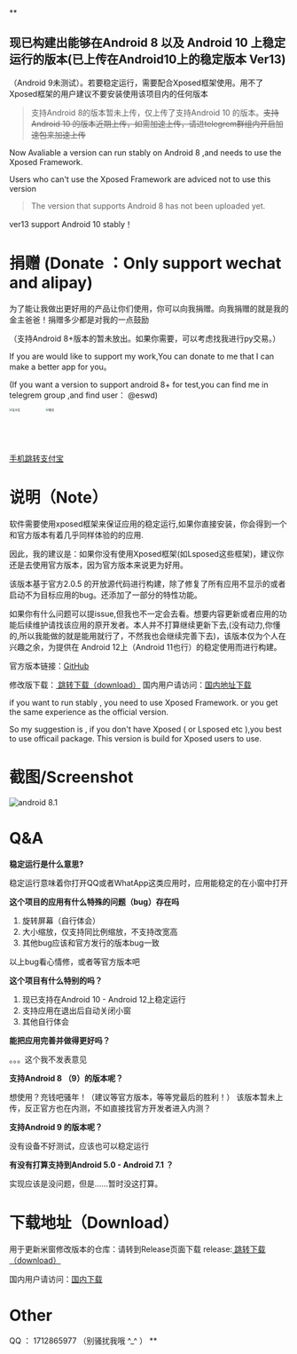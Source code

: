 **

## 现已构建出能够在Android 8 以及 Android 10 上稳定运行的版本(已上传在Android10上的稳定版本 Ver13)

（Android 9未测试）。若要稳定运行，需要配合Xposed框架使用。用不了Xposed框架的用户建议不要安装使用该项目内的任何版本

> 支持Android 8的版本暂未上传，仅上传了支持Android 10 的版本。~~支持Android 10 的版本近期上传，如需加速上传，请进telegrem群组内开启加速包来加速上传~~

Now Avaliable a version can run stably on Android 8 ,and needs to use the Xposed Framework.

Users who can't use the Xposed Framework are adviced not to use this version

> The version that supports Android 8 has not been uploaded yet.


ver13 support Android 10 stably！


# 捐赠 (Donate ：Only support wechat and alipay)

为了能让我做出更好用的产品让你们使用，你可以向我捐赠。向我捐赠的就是我的金主爸爸！捐赠多少都是对我的一点鼓励

（支持Android 8+版本的暂未放出。如果你需要，可以考虑找我进行py交易。）




If you are would like to support my work,You can donate to me that I can make a better app for you。

(If you want a version to support android 8+ for test,you can find me in telegrem group ,and find user： @eswd)


<img src="https://github.com/eswd04/freeform_update/blob/main/eswd_alipay.jpg?raw=true" alt="支付宝" style="max-width: 30%; zoom: 33%;" width="200px"/><img src="https://github.com/eswd04/freeform_update/blob/main/eswd_mm.png?raw=true" alt="微信" style="max-width: 30%; zoom: 33%;" width="200px"/>

<a href="https://qr.alipay.com/fkx16389aa8c5ayxrqbetbd">手机跳转支付宝</a>

# 说明（Note）

软件需要使用xposed框架来保证应用的稳定运行,如果你直接安装，你会得到一个和官方版本有着几乎同样体验的的应用.

因此，我的建议是：如果你没有使用Xposed框架(如Lsposed这些框架)，建议你还是去使用官方版本，因为官方版本来说更为好用。

该版本基于官方2.0.5 的开放源代码进行构建，除了修复了所有应用不显示的或者启动不为目标应用的bug。还添加了一部分的特性功能。

如果你有什么问题可以提issue,但我也不一定会去看。想要内容更新或者应用的功能后续维护请找该应用的原开发者。本人并不打算继续更新下去,(没有动力,你懂的,所以我能做的就是能用就行了，不然我也会继续完善下去)，该版本仅为个人在兴趣之余，为提供在 Android 12上（Android 11也行）的稳定使用而进行构建。 

官方版本链接：[GitHub](https://github.com/sunshine0523/Mi-FreeForm)

修改版下载：<a href="https://github.com/eswd04/freeform_update/releases"> 跳转下载（download）</a>
国内用户请访问：<a href="https://eswd.lanzouj.com/b0rijuti">国内地址下载</a>

if you want to run stably , you need to use Xposed Framework.
or you get the same experience as the official version.

So my suggestion is , if you don't have Xposed ( or Lsposed etc ),you best to use officail package.
This version is build for Xposed users to use. 


# 截图/Screenshot
<img src="https://github.com/eswd04/freeform_update/blob/main/Screenshot_20220619_151608.png?raw=true" alt="android 8.1"  />



# Q&A

**稳定运行是什么意思?**

稳定运行意味着你打开QQ或者WhatApp这类应用时，应用能稳定的在小窗中打开


**这个项目的应用有什么特殊的问题（bug）存在吗**

1. 旋转屏幕（自行体会）
2. 大小缩放，仅支持同比例缩放，不支持改宽高
3. 其他bug应该和官方发行的版本bug一致

以上bug看心情修，或者等官方版本吧



**这个项目有什么特别的吗？**

1. 现已支持在Android 10 - Android 12上稳定运行
2. 支持应用在退出后自动关闭小窗
3. 其他自行体会

**能把应用完善并做得更好吗？**

。。。这个我不发表意见

**支持Android 8 （9）的版本呢？**

想使用？充钱吧骚年！（建议等官方版本，等等党最后的胜利！）
该版本暂未上传，反正官方也在内测，不如直接找官方开发者进入内测？

**支持Android 9 的版本呢？**

没有设备不好测试，应该也可以稳定运行

**有没有打算支持到Android 5.0 - Android 7.1 ？**

实现应该是没问题，但是......暂时没这打算。


# 下载地址（Download）

用于更新米窗修改版本的仓库：请转到Release页面下载
release:<a href="https://github.com/eswd04/freeform_update/releases"> 跳转下载（download）</a>

国内用户请访问：<a href="https://eswd.lanzouj.com/b0rijuti">国内下载</a>

# Other

QQ ： 1712865977 （别骚扰我哦 ^_^ ）
**
